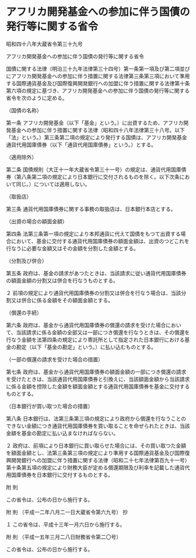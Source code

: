 # アフリカ開発基金への参加に伴う国債の発行等に関する省令

昭和四十八年大蔵省令第三十九号

アフリカ開発基金への参加に伴う国債の発行等に関する省令

国債に関する法律（明治三十九年法律第三十四号）第一条第一項及び第二項並びにアフリカ開発基金への参加に伴う措置に関する法律第三条第三項において準用する国際通貨基金及び国際復興開発銀行への加盟に伴う措置に関する法律第十条第六項の規定に基づき、アフリカ開発基金への参加に伴う国債の発行等に関する省令を次のように定める。

（国債の名称）

第一条 アフリカ開発基金（以下「基金」という。）に出資するため、アフリカ開発基金への参加に伴う措置に関する法律（昭和四十八年法律第三十八号。以下「法」という。）第三条第二項の規定により発行する国債は、アフリカ開発基金通貨代用国庫債券（以下「通貨代用国庫債券」という。）とする。

（適用除外）

第二条 国債規則（大正十一年大蔵省令第三十一号）の規定は、通貨代用国庫債券（第八条第二項の規定により日本銀行に交付されるものを除く。以下次条において同じ。）については適用しない。

（取扱店）

第三条 通貨代用国庫債券に関する事務の取扱店は、日本銀行本店とする。

（出資の場合の額面金額）

第四条 法第三条第一項の規定により本邦通貨に代えて国債をもつて出資する場合において、基金に交付する通貨代用国庫債券の額面金額は、出資のつどこれを行なうに必要な金額又はその金額を分割した金額とする。

（分割及び併合）

第五条 政府は、基金の請求があつたときは、当該請求に従い通貨代用国庫債券の額面金額の分割又は併合を行なうものとする。

２ 前項の規定により通貨代用国庫債券の分割又は併合を行なう場合は、当該分割又は併合に係る金額をその額面金額とする。

（償還の手続）

第六条 政府は、基金から通貨代用国庫債券の償還の請求を受けた場合において、当該請求に係る金額の全部又は一部につき償還を行なうときは、その償還を行なう金額を法第四条の規定により寄託所として指定された日本銀行における基金の勘定（以下「基金の勘定」という。）に払い込むものとする。

（一部の償還の請求を受けた場合の措置）

第七条 政府は、基金から通貨代用国庫債券の額面金額の一部につき償還の請求を受けたときは、当該通貨代用国庫債券と引換えに、当該額面金額から当該請求に係る金額を控除した金額を額面金額とする通貨代用国庫債券を基金に交付するものとする。

（日本銀行が買い取つた場合の措置）

第八条 日本銀行は、法第三条第三項の規定により政府から償還を行なうことのできない金額につき通貨代用国庫債券を買い取ることを命ぜられたときは、当該金額を基金の勘定に払い込まなければならない。

２ 政府は、前項により日本銀行に買い取らせた場合には、その買い取つた金額を額面金額とし、法第三条第三項の規定により準用する国際通貨基金及び国際復興開発銀行への加盟に伴う措置に関する法律（昭和二十七年法律第百九十一号）第十条第五項の規定により財務大臣が定める償還期限及び利率を記載した通貨代用国庫債券を日本銀行に交付するものとする。

附 則

この省令は、公布の日から施行する。

附 則 （平成一二年八月二一日大蔵省令第六九号） 抄

１ この省令は、平成十三年一月六日から施行する。

附 則 （平成一五年三月二八日財務省令第二〇号）

この省令は、公布の日から施行する。
